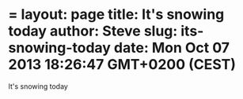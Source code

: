 =
layout: page
title: It's snowing today
author: Steve
slug: its-snowing-today
date: Mon Oct 07 2013 18:26:47 GMT+0200 (CEST)
=

It's snowing today